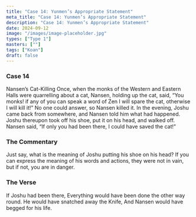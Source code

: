```yaml
---
title: "Case 14: Yunmen’s Appropriate Statement"
meta_title: "Case 14: Yunmen’s Appropriate Statement"
description: "Case 14: Yunmen’s Appropriate Statement"
date: 2024-09-12
image: "/images/image-placeholder.jpg"
types: ["Type 1"]
masters: [""]
tags: ["Koan"]
draft: false
---
```




### Case 14

Nansen’s Cat-Killing
Once, when the monks of the Western and Eastern Halls were quarrelling about a cat, Nansen, holding up the cat, said, “You monks! if any of you can speak a word of Zen I will spare the cat, otherwise I will kill it!” No one could answer, so Nansen killed it. In the evening, Joshu came back from somewhere, and Nansen told him what had happened. Joshu thereupon took off his shoe, put it on his head, and walked off. Nansen said, “If only you had been there, I could have saved the cat!”

### The Commentary
Just say, what is the meaning of Joshu putting his shoe on his head? If you can express the meaning of his words and actions, they were not in vain, but if not, you are in danger.

### The Verse
If Joshu had been there,
Everything would have been done the other way round. He would have snatched away the Knife,
And Nansen would have begged for his life.
